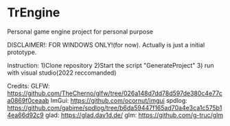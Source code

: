 # TrEngine
Personal game engine project for personal purpose

DISCLAIMER!:
FOR WINDOWS ONLY!(for now).
Actually is just a initial prototype.

Instruction:
1)Clone repository
2)Start the script "GenerateProject"
3) run with visual studio(2022 reccomanded)


Credits:
GLFW:
https://github.com/TheCherno/glfw/tree/026a148d7dd78d597de380c4e77ca0869f0ceaab
ImGui:
https://github.com/ocornut/imgui
spdlog:
https://github.com/gabime/spdlog/tree/b6da59447f165ad70a4e3ca1c575b14ea66d92c9
glad:
https://glad.dav1d.de/
glm:
https://github.com/g-truc/glm